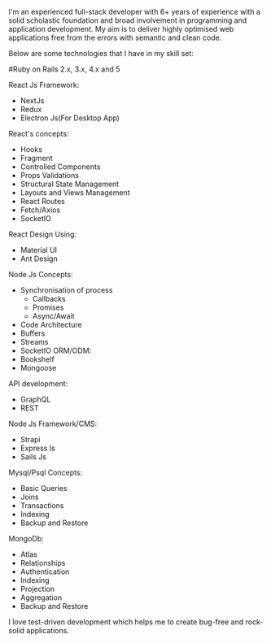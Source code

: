 I'm an experienced full-stack developer with 6+ years of experience with a solid scholastic foundation and broad involvement in programming and 
application development. My aim is to deliver highly optimised web applications free from the errors with semantic and clean code.

Below are some technologies that I have in my skill set:

#Ruby on Rails 2.x, 3.x, 4.x and 5

React Js Framework:
- NextJs
- Redux
- Electron Js(For Desktop App)

React's concepts:
- Hooks
- Fragment
- Controlled Components
- Props Validations
- Structural State Management
- Layouts and Views Management
- React Routes
- Fetch/Axios
- SocketIO

React Design Using:
- Material UI
- Ant Design

Node Js Concepts:
- Synchronisation of process
  - Callbacks
  - Promises
  - Async/Await
- Code Architecture
- Buffers
- Streams
- SocketIO
ORM/ODM:
- Bookshelf
- Mongoose

API development:
- GraphQL
- REST

Node Js Framework/CMS:
- Strapi
- Express Is
- Sails Js

Mysql/Psql Concepts:
- Basic Queries
- Joins
- Transactions
- Indexing
- Backup and Restore

MongoDb:
- Atlas
- Relationships
- Authentication
- Indexing
- Projection
- Aggregation
- Backup and Restore

I love test-driven development which helps me to create bug-free and rock-solid applications.
